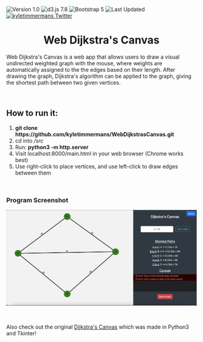 ![Version 1.0](https://img.shields.io/badge/version-v1.0-lightblue.svg)
![d3.js 7.8](https://img.shields.io/badge/d3.js-5.9.2-EE7234.svg)
![Bootstrap 5](https://img.shields.io/badge/Bootstrap-5-8B11FA.svg)
![Last Updated](https://img.shields.io/github/last-commit/kyletimmermans/webdijkstrascanvas?color=success)
[![kyletimmermans Twitter](http://img.shields.io/twitter/url/http/shields.io.svg?style=social&label=Follow)](https://twitter.com/kyletimmermans)


# <div align="center">Web Dijkstra's Canvas</div>

Web Dijkstra's Canvas is a web app that allows users to draw a visual undirected weighted graph with the mouse,
where weights are automatically assigned to the the edges based on their length. After drawing the graph, Dijkstra's algorithm
can be applied to the graph, giving the shortest path between two given vertices.

</br>

## How to run it:
1. **git clone htt<span>ps://github.com</span>/kyletimmermans/WebDijkstrasCanvas.git**
2. cd into _/src_
3. Run: **python3 -m http.server**
4. Visit localhost:8000/main.html in your web browser (Chrome works best)
5. Use right-click to place vertices, and use left-click to draw edges between them

</br>

### Program Screenshot
<p align="center">
  <img src="https://github.com/kyletimmermans/WebDijkstrasCanvas/blob/main/program-screenshot.png?raw=true" alt="Dijkstra's Canvas"/>
</p>

</br>

Also check out the original [Dijkstra's Canvas](https://github.com/kyletimmermans/dijkstras-canvas/) which was made in Python3 and Tkinter!
